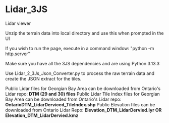 # Lidar_3JS
Lidar viewer

Unzip the terrain data into local directory and use this when prompted in the UI

If you wish to run the page, execute in a command window: "python -m http.server"

Make sure you have all the 3JS dependencies and are using Python 3.13.3

Use Lidar_2_3Js_Json_Converter.py to process the raw terrain data and create the JSON extract for the tiles.


Public Lidar files for Georgian Bay Area can be downloaded from Ontario's Lidar repo: **DTM (29 and 30) files**
Public Lidar Tile Index files for Georgian Bay Area can be downloaded from Ontario's Lidar repo: **OntarioDTM_LidarDerviced_TileIndex.shp**
Public Elevation files can be downloaded from Ontario Lidar Repo: **Elevation_DTM_LidarDervied.lyr OR Elevation_DTM_LidarDervied.kmz**




